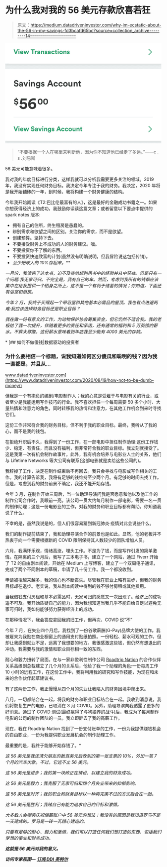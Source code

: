# 为什么我对我的 56 美元存款欣喜若狂

> 原文：<https://medium.datadriveninvestor.com/why-im-ecstatic-about-the-56-in-my-savings-fd3bcafd65bc?source=collection_archive---------14----------------------->

![](img/37762831b839849bd22c203e5af8a6da.png)

> “不要根据一个人在哪里来判断他，因为你不知道他已经走了多远。”——c . s .刘易斯

56 美元可能意味着很多。

我对我的年度目标进行分类，这样我就可以分析我需要更多关注的领域。2019 年，我没有实现任何财务目标。我决定今年专注于我的财务。我决定，2020 年将是我开始铺砖的一年，到时候，我将构建一个财务健康的结构。

今年我开始阅读《T2:巴比伦最富有的人》，这是最好的金融成功书籍之一。如果你想获得经济上的成功，我鼓励你读读这篇文章；或者留意以下要点中提供的 spark notes 版本:

*   拥有自己的住所，终生租房是愚蠢的。
*   辨别需求和欲望之间的区别。关注你的需求，而不是欲望。
*   创建预算。坚持下去。
*   不要接受财务上不成功的人的财务建议。咄。
*   不要投资你不了解的东西。
*   不要投资快速致富的计划(虽然没有明确说明，但我冒险说这包括传销)。
*   **至少把收入的 10%存起来*。***

*一月份，我读完了这本书，迫不及待地想利用书中的经验并从中获益。但是只有一个问题:我无家可归。不完全是，我有自己的车。然而，考虑到我所有的钱都应该集中在给我提供一个栖身之所上，这不是一个有利于储蓄的情况；你知道，下面还有浴室和厨房。*

*今年 2 月，我终于买得起一个带浴室和其他基本必需品的屋顶。我也有点进退两难:我应该选择财务目标还是职业目标？*

*我在做一份有意义的工作，为动物保护协会筹集资金，但它仍然不适合我。我的老板给了我一次提升，伴随着更多的责任和承诺，还有通常的福利和 5 万英镑的薪水。不算太寒酸。这份薪水意味着到年底我至少能有 4000 美元的存款。*

*[](https://www.datadriveninvestor.com/2020/08/19/how-not-to-be-dumb-money/) [## 如何不做傻钱|数据驱动的投资者

### 为什么要相信一个标题，说我知道如何区分傻瓜和聪明的钱？因为我一直都是，并且从…

www.datadriveninvestor.com](https://www.datadriveninvestor.com/2020/08/19/how-not-to-be-dumb-money/) 

但我是一个有抱负的编剧/电影制作人；我的心意是受雇于与电影有关的行业，或者至少是我能运用写作技巧的行业。我不喜欢担任一个每周需要 50 多个小时、大量热情和注意力的角色，同时转移我的热情和注意力，在其他工作机会到来时寻找它们。

这份工作非常符合我的财务目标，但不利于我的职业目标。最终，我听从了我的心，而不是我的钱包。

在拒绝升职后不久，我得到了一份工作，在一部电影中担任制作助理:这份工作钱少、稳定、有责任，而且没有福利，但非常符合我的职业目标。我立刻就接受了。这是我第一次有机会制作故事片。此外，我有机会培养与电影业人士的关系，他们与 Lifetime Networks 等大公司有联系(这部电影就是卖给这些公司的)。

我辞掉了工作，决定在制作结束后不再回去。我只会寻找与电影或写作相关的工作。我的计算告诉我，我将有足够的钱维持至少两个月。有足够的时间去找工作。但是，考虑到我的财务前景不确定，我还不能开始存钱。

今年 3 月，在制作开始三周后，当一位助理导演问我是否愿意和他以及他工作的制作公司合作时，我眼前一亮。该公司一贯大约每月制作一部电影，需要一名一贯的制作助理；这是一份电影业的工作，对我的财务和职业目标都有帮助。你知道我说了什么。

不幸的是，虽然我说是的，但人们很容易猜到新冠肺炎·疫情对此会说些什么。

我们的制作提前结束了，我和助理导演合作的前景也是如此。显然，他的老板并不热衷于向一个需要根据新的 COVID 限制保持其人数较少的团队增加人员。

六月，我满怀乐观，情绪高涨，埋头工作。不是为了钱，而是写作引发的简单激情。在隔离的三个月后，我写了三本电子书，建立了一个网站，通过 Fiverr 开始了 T2 的自由剧本阅读，开始在 Medium 上写博客，建立了一个双周电子通讯，完成了两个不同剧本的草稿，申请了几十份工作。我一个都没收到。

申请被拒越来越多，我的信心也不断丧失。尽管我在职业上略有进步，但我的财务目标却在退步。老实说，我从剧本阅读中得到的钱不够付房租或其他费用。

当我借钱支付房租和基本必需品时，无家可归的感觉又一次出现了。经济上的成功遥不可及。我开始质疑自己的能力，因为我想知道当我几乎不能自给自足以避免无家可归时，我如何能够努力获得经济上的成功。

在那种情况下，我会答应拿回我的旧工作，但再次，COVID 说“不”

今年 7 月，在失业四个月后，我找到了一份谷歌薪酬(G-Pay)品牌大使的工作。我被雇来为我贴在商业橱窗上的通用支付贴纸拍照。一份轻松、薪水可观的工作，但却让我感到就业不足，远离了我想要的地方。我很感激这些钱，但仍然有想退出的冲动。我需要与我的激情和职业目标相一致的东西。

耐心和毅力扭转了局面。在与一家非盈利性制作公司 [Roadtrip Nation](http://roadtripnation.com) 的合作伙伴关系高级副总裁建立了几个月的关系后，他给了我一个助理的角色:一份每周工作 10 小时的远程工作，在这份工作中，我将利用我的研究和写作技能，为现在和未来的合作伙伴起草建议书。

有了这两份工作，我正慢慢从四个月的失业让我陷入的财务困境中爬出来。

八月，一切都结合在一起，将我的财务和职业目标结合在一起。我收到消息说，我们将恢复生产的电影，已取消在 3 月 COVID。另外，助理导演向我透露了更多的好消息。通过了 COVID 测试(最终赢得了与狗娘养的战斗)后，我成为了每月制作电影的公司的制作团队的一员。我立即辞去了我的高薪工作。

现在，我在 Roadtrip Nation 找到了一份支付账单的工作，一份为我提供赚钱机会的自由职业，一份为我提供职业发展机会的制作助理工作。

最重要的是，我终于能够开始存钱了。* 

*这 56 美元是我还清欠朋友的数百美元后收到的第一张支票的 10%，外加一笔 7 个月的汽车欠款。不过，它远不止 56 美元。*

*这 56 美元是进步；我的第一块砖正在铺设，以建立我的财务成功。*

*这 56 美元是毅力；我克服了无家可归和四个月失业带来的抑郁影响。*

*这 56 美元是对齐；我的职业和财务目标以一种再完美不过的方式融合在一起。*

*这 56 美元是胜利；我赌自己有能力追求自己的目标和激情。*

*大多数人会嘲笑庆祝储蓄账户中 56 美元的想法；我没有的原因是我知道罗马不是一天建成的。罗马是一砖一瓦精心建造的。*

*只要有足够的耐心、毅力和激情，我们可以打造任何我们想打造的东西，包括我们梦想的事业和财务成功。*

***这就是 56 美元对我的意义。***

***访问专家视图—** [**订阅 DDI 英特尔**](https://datadriveninvestor.com/ddi-intel)*